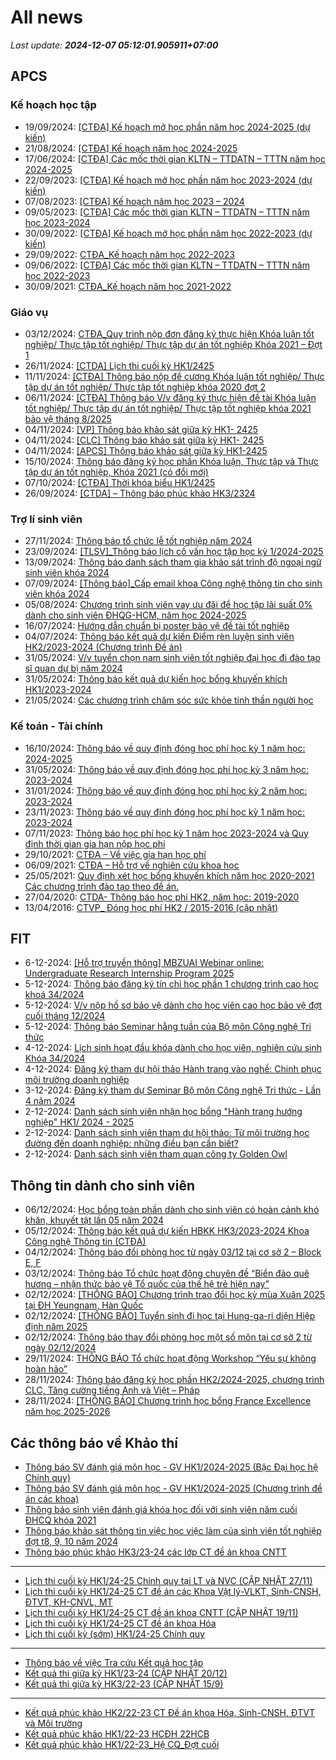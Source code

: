 # All news
_Last update: **2024-12-07 05:12:01.905911+07:00**_
## APCS
### Kế hoạch học tập
 - 19/09/2024: [[CTĐA] Kế hoạch mở học phần năm học 2024-2025 (dự kiến)](https://www.ctda.hcmus.edu.vn/vi/2024/09/ctda-ke-hoach-mo-hoc-phan-nam-hoc-2024-2025-du-kien/)
 - 21/08/2024: [[CTĐA] Kế hoạch năm học 2024-2025](https://www.ctda.hcmus.edu.vn/vi/2024/08/ctda-ke-hoach-nam-hoc-2024-2025/)
 - 17/06/2024: [[CTĐA] Các mốc thời gian KLTN – TTDATN – TTTN năm học 2024-2025](https://www.ctda.hcmus.edu.vn/vi/2024/06/ctda-cac-moc-thoi-gian-kltn-ttdatn-tttn-nam-hoc-2024-2025/)
 - 22/09/2023: [[CTĐA] Kế hoạch mở học phần năm học 2023-2024 (dự kiến)](https://www.ctda.hcmus.edu.vn/vi/2023/09/ctda-ke-hoach-mo-hoc-phan-nam-hoc-2023-2024-du-kien/)
 - 07/08/2023: [[CTĐA] Kế hoạch năm học 2023 – 2024](https://www.ctda.hcmus.edu.vn/vi/2023/08/ctda-ke-hoach-nam-hoc-2023-2024/)
 - 09/05/2023: [[CTĐA] Các mốc thời gian KLTN – TTDATN – TTTN năm học 2023-2024](https://www.ctda.hcmus.edu.vn/vi/2023/05/ctda-cac-moc-thoi-gian-kltn-ttdatn-tttn-nam-hoc-2023-2024/)
 - 30/09/2022: [[CTĐA] Kế hoạch mở học phần năm học 2022-2023 (dự kiến)](https://www.ctda.hcmus.edu.vn/vi/2022/09/ctda-ke-hoach-mo-hoc-phan-nam-hoc-2022-2023-du-kien/)
 - 29/09/2022: [CTĐA_Kế hoạch năm học 2022-2023](https://www.ctda.hcmus.edu.vn/vi/2022/09/ctda_ke-hoach-nam-hoc-2022-2023/)
 - 09/06/2022: [[CTĐA] Các mốc thời gian KLTN – TTDATN – TTTN năm học 2022-2023](https://www.ctda.hcmus.edu.vn/vi/2022/06/ctda-cac-moc-thoi-gian-kltn-ttdatn-tttn-nam-hoc-2022-2023/)
 - 30/09/2021: [CTĐA_Kế hoạch năm học 2021-2022](https://www.ctda.hcmus.edu.vn/vi/2021/09/ctda_ke-hoach-nam-hoc-2021-2022-2/)

### Giáo vụ
 - 03/12/2024: [CTĐA_Quy trình nộp đơn đăng ký thực hiện Khóa luận tốt nghiệp/ Thực tập tốt nghiệp/ Thực tập dự án tốt nghiệp Khóa 2021 – Đợt 1](https://www.ctda.hcmus.edu.vn/vi/2024/12/ctda_quy-trinh-nop-don-dang-ky-thuc-hien-khoa-luan-tot-nghiep-thuc-tap-tot-nghiep-thuc-tap-du-an-tot-nghiep-khoa-2021-dot-1/)
 - 26/11/2024: [[CTDA] Lịch thi cuối kỳ HK1/2425](https://www.ctda.hcmus.edu.vn/vi/2024/11/ctda-lich-thi-cuoi-ky-hk1-2425/)
 - 11/11/2024: [[CTĐA] Thông báo nộp đề cương Khóa luận tốt nghiệp/ Thực tập dự án tốt nghiệp/ Thực tập tốt nghiệp khóa 2020 đợt 2](https://www.ctda.hcmus.edu.vn/vi/2024/11/9389/)
 - 06/11/2024: [[CTĐA] Thông báo V/v đăng ký thực hiện đề tài Khóa luận tốt nghiệp/ Thực tập dự án tốt nghiệp/ Thực tập tốt nghiệp khóa 2021 bảo vệ tháng 8/2025](https://www.ctda.hcmus.edu.vn/vi/2024/11/ctda-thong-bao-v-v-dang-ky-thuc-hien-de-tai-khoa-luan-tot-nghiep-thuc-tap-du-an-tot-nghiep-thuc-tap-tot-nghiep-khoa-2021-bao-ve-thang-8-2025/)
 - 04/11/2024: [[VP] Thông báo khảo sát giữa kỳ HK1- 2425](https://www.ctda.hcmus.edu.vn/vi/2024/11/vp-thong-bao-khao-sat-giua-ky-hk1-2425/)
 - 04/11/2024: [[CLC] Thông báo khảo sát giữa kỳ HK1- 2425](https://www.ctda.hcmus.edu.vn/vi/2024/11/clc-thong-bao-khao-sat-giua-ky-hk1-2425/)
 - 04/11/2024: [[APCS] Thông báo khảo sát giữa kỳ HK1-2425](https://www.ctda.hcmus.edu.vn/vi/2024/11/apcs-thong-bao-khao-sat-giua-ky-hk1-2425/)
 - 15/10/2024: [Thông báo đăng ký học phần Khóa luận, Thực tập và Thực tập dự án tốt nghiệp, Khóa 2021 (có đổi mới)](https://www.ctda.hcmus.edu.vn/vi/2024/10/thong-bao-dang-ky-hoc-phan-khoa-luan-thuc-tap-va-thuc-tap-du-an-tot-nghiep-khoa-2021-co-doi-moi/)
 - 07/10/2024: [[CTĐA] Thời khóa biểu HK1/2425](https://www.ctda.hcmus.edu.vn/vi/2024/10/ctda-thoi-khoa-bieu-hk1-2425/)
 - 26/09/2024: [[CTDA] – Thông báo phúc khảo HK3/2324](https://www.ctda.hcmus.edu.vn/vi/2024/09/ctda-thong-bao-phuc-khao-hk3-2324/)

### Trợ lí sinh viên
 - 27/11/2024: [Thông báo tổ chức lễ tốt nghiệp năm 2024](https://www.ctda.hcmus.edu.vn/vi/2024/11/thong-bao-to-chuc-le-tot-nghiep-nam-2024/)
 - 23/09/2024: [[TLSV]_Thông báo lịch cố vấn học tập học kỳ 1/2024-2025](https://www.ctda.hcmus.edu.vn/vi/2024/09/tlsv_thong-bao-lich-co-van-hoc-tap-hoc-ky-1-2024-2025/)
 - 13/09/2024: [Thông báo danh sách tham gia khảo sát trình độ ngoại ngữ sinh viên khóa 2024](https://www.ctda.hcmus.edu.vn/vi/2024/09/thong-bao-danh-sach-tham-gia-khao-sat-trinh-do-ngoai-ngu-sinh-vien-khoa-2024/)
 - 07/09/2024: [[Thông báo]_Cấp email khoa Công nghệ thông tin cho sinh viên khóa 2024](https://www.ctda.hcmus.edu.vn/vi/2024/09/thong-bao_cap-email-khoa-cong-nghe-thong-tin-cho-sinh-vien-khoa-2024/)
 - 05/08/2024: [Chương trình sinh viên vay ưu đãi để học tập lãi suất 0% dành cho sinh viên ĐHQG-HCM, năm học 2024-2025](https://www.ctda.hcmus.edu.vn/vi/2024/08/chuong-trinh-sinh-vien-vay-uu-dai-de-hoc-tap-lai-suat-0-danh-cho-sinh-vien-dhqg-hcm-nam-hoc-2024-2025/)
 - 16/07/2024: [Hướng dẫn chuẩn bị poster bảo vệ đề tài tốt nghiệp](https://www.ctda.hcmus.edu.vn/vi/2024/07/huong-dan-chuan-bi-poster-bao-ve-de-tai-tot-nghiep/)
 - 04/07/2024: [Thông báo kết quả dự kiến Điểm rèn luyện sinh viên HK2/2023-2024 (Chương trình Đề án)](https://www.ctda.hcmus.edu.vn/vi/2024/07/thong-bao-ket-qua-du-kien-diem-ren-luyen-sinh-vien-hk2-2023-2024-chuong-trinh-de-an/)
 - 31/05/2024: [V/v tuyển chọn nam sinh viên tốt nghiệp đại học đi đào tạo sĩ quan dự bị năm 2024](https://www.ctda.hcmus.edu.vn/vi/2024/05/v-v-tuyen-chon-nam-sinh-vien-tot-nghiep-dai-hoc-di-dao-tao-si-quan-du-bi-nam-2024/)
 - 31/05/2024: [Thông báo kết quả dự kiến học bổng khuyến khích HK1/2023-2024](https://www.ctda.hcmus.edu.vn/vi/2024/05/thong-bao-ket-qua-du-kien-hoc-bong-khuyen-khich-hk1-2023-2024/)
 - 21/05/2024: [Các chương trình chăm sóc sức khỏe tinh thần người học](https://www.ctda.hcmus.edu.vn/vi/2024/05/cac-chuong-trinh-cham-soc-suc-khoe-tinh-than-nguoi-hoc/)

### Kế toán - Tài chính
 - 16/10/2024: [Thông báo về quy định đóng học phí học kỳ 1 năm học: 2024-2025](https://www.ctda.hcmus.edu.vn/vi/2024/10/thong-bao-ve-quy-dinh-dong-hoc-phi-hoc-ky-1-nam-hoc-2024-2025/)
 - 31/05/2024: [Thông báo về quy định đóng học phí học kỳ 3 năm học: 2023-2024](https://www.ctda.hcmus.edu.vn/vi/2024/05/thong-bao-ve-quy-dinh-dong-hoc-phi-hoc-ky-3-nam-hoc-2023-2024/)
 - 31/01/2024: [Thông báo về quy định đóng học phí học kỳ 2 năm học: 2023-2024](https://www.ctda.hcmus.edu.vn/vi/2024/01/thong-bao-ve-quy-dinh-dong-hoc-phi-hoc-ky-2-nam-hoc-2023-2024/)
 - 23/11/2023: [Thông báo về quy định đóng học phí học kỳ 1 năm học: 2023-2024](https://www.ctda.hcmus.edu.vn/vi/2023/11/thong-bao-ve-quy-dinh-dong-hoc-phi-hoc-ky-1-nam-hoc-2023-2024/)
 - 07/11/2023: [Thông báo học phí học kỳ 1 năm học 2023-2024 và Quy định thời gian gia hạn nộp học phí](https://www.ctda.hcmus.edu.vn/vi/2023/11/thong-bao-hoc-phi-hoc-ky-1-nam-hoc-2023-2024-va-quy-dinh-thoi-gian-gia-han-nop-hoc-phi/)
 - 29/10/2021: [CTĐA – Về việc gia hạn học phí](https://www.ctda.hcmus.edu.vn/vi/2021/10/ctda-ve-viec-gia-han-hoc-phi/)
 - 06/09/2021: [CTĐA – Hỗ trợ về nghiên cứu khoa học](https://www.ctda.hcmus.edu.vn/vi/2021/09/ctda-ho-tro-ve-nghien-cuu-khoa-hoc/)
 - 25/05/2021: [Quy định xét học bổng khuyến khích năm học 2020-2021 Các chương trình đào tạo theo đề án.](https://www.ctda.hcmus.edu.vn/vi/2021/05/quy-dinh-xet-hoc-bong-khuyen-khich-nam-hoc-2020-2021-cac-chuong-trinh-dao-tao-theo-de-an/)
 - 27/04/2020: [CTDA- Thông báo học phí HK2, năm học: 2019-2020](https://www.ctda.hcmus.edu.vn/vi/2020/04/ctda-thong-bao-hoc-phi-hk2-nam-hoc-2019-2020/)
 - 13/04/2016: [CTVP_ Đóng học phí HK2 / 2015-2016 (cập nhật)](https://www.ctda.hcmus.edu.vn/vi/2016/04/ctvp_-dong-hoc-phi-hk2-2015-2016/)

## FIT
 - 6-12-2024: [[Hỗ trợ truyền thông] MBZUAI Webinar online: Undergraduate Research Internship Program 2025](https://www.fit.hcmus.edu.vn/vn/Default.aspx?tabid=292&newsid=16525)
 - 5-12-2024: [Thông báo đăng ký tín chỉ học phần 1 chương trình cao học khoá 34/2024](https://www.fit.hcmus.edu.vn/vn/Default.aspx?tabid=292&newsid=16524)
 - 5-12-2024: [V/v nộp hồ sơ bảo vệ dành cho học viên cao học bảo vệ đợt cuối tháng 12/2024](https://www.fit.hcmus.edu.vn/vn/Default.aspx?tabid=292&newsid=16523)
 - 5-12-2024: [Thông báo Seminar hằng tuần của Bộ môn Công nghệ Tri thức](https://www.fit.hcmus.edu.vn/vn/Default.aspx?tabid=292&newsid=16522)
 - 4-12-2024: [Lịch sinh hoạt đầu khóa dành cho học viên, nghiên cứu sinh Khóa 34/2024](https://www.fit.hcmus.edu.vn/vn/Default.aspx?tabid=292&newsid=16518)
 - 4-12-2024: [Đăng ký tham dự hội thảo Hành trang vào nghề: Chinh phục môi trường doanh nghiệp](https://www.fit.hcmus.edu.vn/vn/Default.aspx?tabid=292&newsid=16517)
 - 3-12-2024: [Đăng ký tham dự Seminar Bộ môn Công nghệ Tri thức - Lần 4 năm 2024](https://www.fit.hcmus.edu.vn/vn/Default.aspx?tabid=292&newsid=16516)
 - 2-12-2024: [Danh sách sinh viên nhận học bổng "Hành trang hướng nghiệp" HK1/ 2024 - 2025](https://www.fit.hcmus.edu.vn/vn/Default.aspx?tabid=292&newsid=16515)
 - 2-12-2024: [Danh sách sinh viên tham dự hội thảo: Từ môi trường học đường đến  doanh nghiệp: những điều bạn cần biết?](https://www.fit.hcmus.edu.vn/vn/Default.aspx?tabid=292&newsid=16514)
 - 2-12-2024: [Danh sách sinh viên tham quan công ty Golden Owl](https://www.fit.hcmus.edu.vn/vn/Default.aspx?tabid=292&newsid=16513)

## Thông tin dành cho sinh viên
- 06/12/2024: [Học bổng toàn phần dành cho sinh viên có hoàn cảnh khó khăn, khuyết tật lần 05 năm 2024](https://hcmus.edu.vn/hoc-bong-toan-phan-danh-cho-sinh-vien-co-hoan-canh-kho-khan-khuyet-tat-lan-05-nam-2024/)
- 05/12/2024: [Thông báo kết quả dự kiến HBKK HK3/2023-2024 Khoa Công nghệ Thông tin (CTĐA)](https://hcmus.edu.vn/thong-bao-ket-qua-du-kien-hbkk-hk3-2023-2024-khoa-cong-nghe-thong-tin-ctda/)
- 04/12/2024: [Thông báo đổi phòng học từ ngày 03/12 tại cơ sở 2 – Block E, F](https://hcmus.edu.vn/thong-bao-doi-phong-hoc-tu-ngay-03-12-tai-co-so-2-block-e-f/)
- 03/12/2024: [Thông báo Tổ chức hoạt động chuyên đề “Biển đảo quê hương – nhận thức bảo vệ Tổ quốc của thế hệ trẻ hiện nay”](https://hcmus.edu.vn/thong-bao-to-chuc-hoat-dong-chuyen-de-bien-dao-que-huong-nhan-thuc-bao-ve-to-quoc-cua-the-he-tre-hien-nay/)
- 02/12/2024: [[THÔNG BÁO] Chương trình trao đổi học kỳ mùa Xuân 2025 tại ĐH Yeungnam, Hàn Quốc](https://hcmus.edu.vn/thong-bao-chuong-trinh-trao-doi-hoc-ky-mua-xuan-2025-tai-dh-yeungnam-han-quoc/)
- 02/12/2024: [[THÔNG BÁO] Tuyển sinh đi học tại Hung-ga-ri diện Hiệp định năm 2025](https://hcmus.edu.vn/thong-bao-tuyen-sinh-di-hoc-tai-hung-ga-ri-dien-hiep-dinh-nam-2025/)
- 02/12/2024: [Thông báo thay đổi phòng học một số môn tại cơ sở 2 từ ngày 02/12/2024](https://hcmus.edu.vn/thong-bao-thay-doi-phong-hoc-mon-vtp-1c-va-sinh-hoc-te-bao/)
- 29/11/2024: [THÔNG BÁO Tổ chức hoạt động Workshop “Yêu sự không hoàn hảo”](https://hcmus.edu.vn/thong-bao-to-chuc-hoat-dong-workshop-yeu-su-khong-hoan-hao/)
- 28/11/2024: [Thông báo đăng ký học phần HK2/2024-2025, chương trình CLC, Tăng cường tiếng Anh và Việt – Pháp](https://hcmus.edu.vn/thong-bao-dang-ky-hoc-phan-hk2-2024-2025-chuong-trinh-clc-tang-cuong-tieng-anh-va-viet-phap/)
- 28/11/2024: [[THÔNG BÁO] Chương trình học bổng France Excellence năm học 2025-2026](https://hcmus.edu.vn/thong-bao-chuong-trinh-hoc-bong-france-excellence-nam-hoc-2025-2026/)

## Các thông báo về Khảo thí
 - [Thông báo SV đánh giá môn học - GV HK1/2024-2025 (Bậc Đại học hệ Chính quy)](http://ktdbcl.hcmus.edu.vn/index.php/thong-bao/848-thong-bao-sv-danh-gia-mon-h-c-gv-hk1-2024-2025-b-c-d-i-h-c-h-chinh-quy)
 - [Thông báo SV đánh giá môn học - GV HK1/2024-2025 (Chương trình đề án các khoa)](http://ktdbcl.hcmus.edu.vn/index.php/thong-bao/843-thong-bao-sv-danh-gia-mon-h-c-gv-hk1-2024-2025-chuong-trinh-d-an-cac-khoa)
 - [Thông báo sinh viên đánh giá khóa học đối với sinh viên năm cuối ĐHCQ khóa 2021](http://ktdbcl.hcmus.edu.vn/index.php/thong-bao/842-thong-bao-sinh-vien-danh-gia-khoa-h-c-d-i-v-i-sinh-vien-nam-cu-i-dhcq-khoa-2021)
 - [Thông báo khảo sát thông tin việc học việc làm của sinh viên tốt nghiệp đợt t8, 9, 10 năm 2024](http://ktdbcl.hcmus.edu.vn/index.php/thong-bao/837-thong-bao-kh-o-sat-thong-tin-vi-c-h-c-vi-c-lam-c-a-sinh-vien-t-t-nghi-p-d-t-t8-9-10-nam-2024)
 - [Thông báo phúc khảo HK3/23-24 các lớp CT đề án khoa CNTT](http://ktdbcl.hcmus.edu.vn/index.php/thong-bao/834-thong-bao-phuc-kh-o-hk3-23-24-cac-l-p-ct-d-an-khoa-cntt)

***

 - [Lịch thi cuối kỳ HK1/24-25 Chính quy tại LT và NVC (CẬP NHẬT 27/11)](http://ktdbcl.hcmus.edu.vn/index.php/cong-tac-kh-o-thi/l-ch-thi-h-c-ky/847-l-ch-thi-cu-i-ky-hk1-24-25-chinh-quy-t-i-lt-va-nvc)
 - [Lịch thi cuối kỳ HK1/24-25 CT đề án các Khoa Vật lý-VLKT, Sinh-CNSH, ĐTVT, KH-CNVL, MT](http://ktdbcl.hcmus.edu.vn/index.php/cong-tac-kh-o-thi/l-ch-thi-h-c-ky/846-l-ch-thi-cu-i-ky-hk1-24-25-ct-d-an-cac-khoa-v-t-ly-vlkt-sinh-cnsh-dtvt-kh-cnvl-mt)
 - [Lịch thi cuối kỳ HK1/24-25 CT đề án khoa CNTT (CẬP NHẬT 19/11)](http://ktdbcl.hcmus.edu.vn/index.php/cong-tac-kh-o-thi/l-ch-thi-h-c-ky/845-l-ch-thi-cu-i-ky-hk1-24-25-ct-d-an-khoa-cntt)
 - [Lịch thi cuối kỳ HK1/24-25 CT đề án khoa Hóa](http://ktdbcl.hcmus.edu.vn/index.php/cong-tac-kh-o-thi/l-ch-thi-h-c-ky/844-l-ch-thi-cu-i-ky-hk1-24-25-ct-d-an-khoa-hoa)
 - [Lịch thi cuối kỳ (sớm) HK1/24-25 Chính quy](http://ktdbcl.hcmus.edu.vn/index.php/cong-tac-kh-o-thi/l-ch-thi-h-c-ky/839-l-ch-thi-cu-i-ky-s-m-hk1-24-25-chinh-quy)

***

 - [Thông báo về việc Tra cứu Kết quả học tập](http://ktdbcl.hcmus.edu.vn/index.php/cong-tac-kh-o-thi/k-t-qu-thi-h-c-ky/798-thong-bao-v-vi-c-tra-c-u-k-t-qu-h-c-t-p)
 - [Kết quả thi giữa kỳ HK1/23-24 (CẬP NHẬT 20/12)](http://ktdbcl.hcmus.edu.vn/index.php/cong-tac-kh-o-thi/k-t-qu-thi-h-c-ky/778-k-t-qu-thi-gi-a-ky-hk1-23-24)
 - [Kết quả thi giữa kỳ HK3/22-23 (CẬP NHẬT 15/9)](http://ktdbcl.hcmus.edu.vn/index.php/cong-tac-kh-o-thi/k-t-qu-thi-h-c-ky/714-k-t-qu-thi-gi-a-ky-hk3-22-23-clc)

***

 - [Kết quả phúc khảo HK2/22-23 CT Đề án khoa Hóa, Sinh-CNSH, ĐTVT và Môi trường](http://ktdbcl.hcmus.edu.vn/index.php/cong-tac-kh-o-thi/k-t-qu-phuc-tra/726-k-t-qu-phuc-kh-o-hk2-22-23-ct-d-an-khoa-hoa-sinh-cnsh-dtvt-va-moi-tru-ng)
 - [Kết quả phúc khảo HK1/22-23 HCĐH 22HCB](http://ktdbcl.hcmus.edu.vn/index.php/cong-tac-kh-o-thi/k-t-qu-phuc-tra/723-k-t-qu-phuc-kh-o-hk1-22-23-hcdh-22hcb)
 - [Kết quả phúc khảo HK1/22-23_Hệ CQ_Đợt cuối](http://ktdbcl.hcmus.edu.vn/index.php/cong-tac-kh-o-thi/k-t-qu-phuc-tra/691-k-t-qu-phuc-kh-o-hk1-22-23-h-cq-d-t-cu-i)

